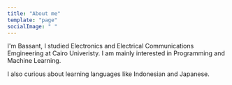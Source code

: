 ```yaml
---
title: "About me"
template: "page"
socialImage: " "
---
```


I'm Bassant, I studied Electronics and Electrical Communications Emgineering at Cairo Univeristy. I am mainly interested in Programming and Machine Learning.

I also curious about learning languages like Indonesian and Japanese.